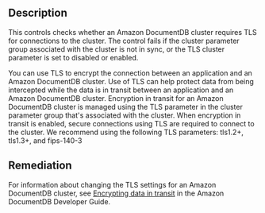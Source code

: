 ## Description

This controls checks whether an Amazon DocumentDB cluster requires TLS for connections to the cluster. The control fails if the cluster parameter group associated with the cluster is not in sync, or the TLS cluster parameter is set to disabled or enabled.

You can use TLS to encrypt the connection between an application and an Amazon DocumentDB cluster. Use of TLS can help protect data from being intercepted while the data is in transit between an application and an Amazon DocumentDB cluster. Encryption in transit for an Amazon DocumentDB cluster is managed using the TLS parameter in the cluster parameter group that's associated with the cluster. When encryption in transit is enabled, secure connections using TLS are required to connect to the cluster. We recommend using the following TLS parameters: tls1.2+, tls1.3+, and fips-140-3

## Remediation

For information about changing the TLS settings for an Amazon DocumentDB cluster, see [Encrypting data in transit](https://docs.aws.amazon.com/documentdb/latest/developerguide/security.encryption.ssl.html) in the Amazon DocumentDB Developer Guide.